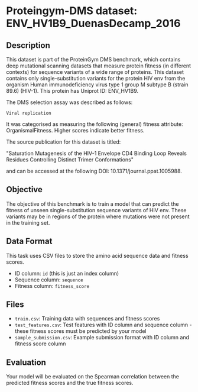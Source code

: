 
# Proteingym-DMS dataset: ENV_HV1B9_DuenasDecamp_2016

## Description

This dataset is part of the ProteinGym DMS benchmark, which contains deep mutational scanning datasets that measure
protein fitness (in different contexts) for sequence variants of a wide range of proteins. This dataset contains
only single-substitution variants for the protein HIV env from the organism Human immunodeficiency virus type 1 group M subtype B (strain 89.6) (HIV-1). This protein has Uniprot ID: ENV_HV1B9. 

The DMS selection assay was described as follows: 

    Viral replication

It was categorised as measuring the following (general) fitness attribute: OrganismalFitness. Higher scores indicate better fitness.

The source publication for this dataset is titled: 

"Saturation Mutagenesis of the HIV-1 Envelope CD4 Binding Loop Reveals Residues Controlling Distinct Trimer Conformations"

and can be accessed at the following DOI: 10.1371/journal.ppat.1005988.

## Objective

The objective of this benchmark is to train a model that can predict the fitness of unseen single-substitution sequence variants of HIV env.
These variants may be in regions of the protein where mutations were not present in the training set.

## Data Format

This task uses CSV files to store the amino acid sequence data and fitness scores.
- ID column: `id` (this is just an index column)
- Sequence column: `sequence`
- Fitness column: `fitness_score`

## Files

- `train.csv`: Training data with sequences and fitness scores
- `test_features.csv`: Test features with ID column and sequence column - these fitness scores must be predicted by your model
- `sample_submission.csv`: Example submission format with ID column and fitness score column

## Evaluation

Your model will be evaluated on the Spearman correlation between the predicted fitness scores and the true fitness scores.
